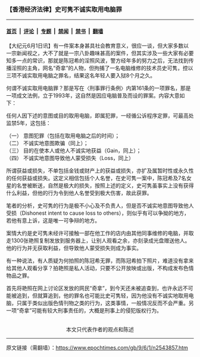 ### 【香港经济法律】史可隽不诚实取用电脑罪

---

#### [首页](../../../..?n2543857) &nbsp;|&nbsp; [评论](../../../../../epoch-comment?n2543857) &nbsp;|&nbsp; [专题](../../../../../epoch-special?n2543857) &nbsp;|&nbsp; [禁闻](../../../../../epoch-news?n2543857) &nbsp;|&nbsp; [禁书](../../../../../books?n2543857) &nbsp;|&nbsp; [翻墙](https://github.com/gfw-breaker/nogfw/blob/master/README.md?n2543857)


<div class="post_content" id="artbody" itemprop="articleBody">
 <!-- article content begin -->
 <p>
  【大纪元6月1日讯】有一件案本身甚具社会教育意义，很应一谈，但大家多数以一宗新闻视之，大不了就是一宗八卦趣味甚高的案件，但其实涉及一些大家有必要知多一点的常识，那就是陈冠希的淫照风波，警方经年多的努力之后，无法找到传播淫照的主角，网名“奇拿”的人物，但拘捕了一名电脑维修的技术员史可隽，控以三项不诚实取用电脑之罪名，结果这名年轻人要入狱8个月之久。
 </p>
 <p>
  何谓不诚实取用电脑罪？那是写在〈刑事罪行条例〉内第161条的一项罪名，那是一项成文法例，立于1993年，这自然是因应电脑普及而设的罪案。内容大意如下：
 </p>
 <p>
  任何人因下述的意图或目的取用电脑，即属犯罪，一经循公诉程序定罪，可最高处监禁5年，这包括：
 </p>
 <p>
  （一） 意图犯罪（包括在取用电脑之后的时间）；
  <br/>
  （二） 不诚实地意图欺骗（同上）；
  <br/>
  （三） 目的在使本人或他人不诚实地获益（Gain，同上）；
  <br/>
  （四） 不诚实地意图导致他人蒙受损失（Loss，同上）
 </p>
 <p>
  所谓获益或损失，不单包括金钱或财产上的获益或损失，亦扩及属暂时性或永久性的任何获益或损失。这定义相信包括个人名誉，在史可隽一案中，陈冠希及7名女星的名誉被断送，自然是极大的损失，按照上述的定义，史可隽虽事实上没有获得什么利益，但他的行为令到他人名誉受到极大伤害，故此获罪。
 </p>
 <p>
  笔者的分析，史可隽的行为是极不小心及不负责人，但是否不诚实地意图导致他人受损（Dishonest intent to cause loss to others），则似乎有可以争拗的地方，若他有意上诉，这是唯一可争辩的地方。
 </p>
 <p>
  案情大约是史可隽未经许可接触一部在他工作的店内由其他同事维修的电脑，并取走1300张艳照复制发放到服务器上，让别人观看之余，亦刻录成光盘赠送他人。他的行为并无获取利益，但导致他人蒙受损失则成为事实。
 </p>
 <p>
  有一种说法，有人质疑为何拍照的陈冠希无罪，而陈冠希拍下照片，难道没有拿来给其他人观看分享？拍艳照是私人活动，只要不公开放映或出版，不构成发布色情物品之罪。
 </p>
 <p>
  首先将艳照在网上讨论区发放的网民“奇拿”，到今天还未被追查到，也许永远不可能被追到，但就算追到，他的罪名也可能比史可隽轻，因为他没有不诚实地取用电脑，只属于类似出版色情刊物之类的行为，这类事情，一般情况反而不会严重。另一项“奇拿”可能有较大刑事责任的，大概是刑事上的侵犯版权行为。
  <font color="#ffffff">
   (http://www.dajiyuan.com)
  </font>
  <br/>
  <center>
   <font class="GY13">
    本文只代表作者的观点和陈述
   </font>
  </center>
 </p>
 <!-- article content end -->
 <div id="below_article_ad">
 </div>
</div>


---

原文链接（需翻墙）：https://www.epochtimes.com/gb/9/6/1/n2543857.htm